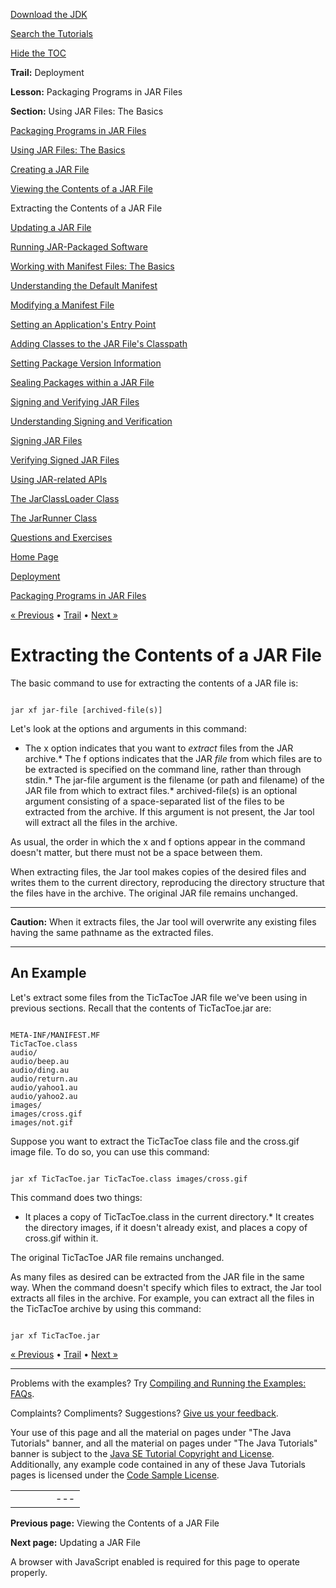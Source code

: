 [Download
the JDK](http://java.sun.com/javase/6/download.jsp)
  
[Search the
Tutorials](../../search.html)
  
[Hide the TOC](javascript:toggleLeft())

**Trail:** Deployment
  
**Lesson:** Packaging Programs in JAR Files
  
**Section:** Using JAR Files: The Basics

[Packaging Programs in JAR Files](index.html)

[Using JAR Files: The Basics](basicsindex.html)

[Creating a JAR File](build.html)

[Viewing the Contents of a JAR File](view.html)

Extracting the Contents of a JAR File

[Updating a JAR File](update.html)

[Running JAR-Packaged Software](run.html)

[Working with Manifest Files: The Basics](manifestindex.html)

[Understanding the Default Manifest](defman.html)

[Modifying a Manifest File](modman.html)

[Setting an Application's Entry Point](appman.html)

[Adding Classes to the JAR File's Classpath](downman.html)

[Setting Package Version Information](packageman.html)

[Sealing Packages within a JAR File](sealman.html)

[Signing and Verifying JAR Files](signindex.html)

[Understanding Signing and Verification](intro.html)

[Signing JAR Files](signing.html)

[Verifying Signed JAR Files](verify.html)

[Using JAR-related APIs](apiindex.html)

[The JarClassLoader Class](jarclassloader.html)

[The JarRunner Class](jarrunner.html)

[Questions and Exercises](QandE/questions.html)

[Home Page](../../index.html)
>
[Deployment](../index.html)
>
[Packaging Programs in JAR Files](index.html)

[« Previous](view.html) • [Trail](../TOC.html) • [Next »](update.html)

# Extracting the Contents of a JAR File

The basic command to use for extracting the contents of a JAR file is:

```

jar xf jar-file [archived-file(s)]

```

Let's look at the options and arguments in this command:

* The x option indicates that you want to *extract*
  files from the JAR archive.* The f options indicates that the JAR *file* from
    which files are to be extracted is specified on the command line,
    rather than through stdin.* The jar-file argument is the filename (or path and filename)
      of the JAR file from which to extract files.* archived-file(s) is an optional argument consisting of
        a space-separated list of the files to be extracted from the archive.
        If this argument is not present, the Jar tool will extract all the files
        in the archive.

As usual, the order in which the x and f options appear
in the command doesn't matter, but there must not be a space between them.

When extracting files, the Jar tool makes copies of the desired files and
writes them to the current directory, reproducing the directory structure
that the files have in the archive. The original JAR file remains unchanged.

---

**Caution:** When it extracts files, the Jar tool
will overwrite any existing files having the same pathname as the
extracted files.

---

## An Example

Let's extract some files from the TicTacToe JAR file we've been using
in previous sections. Recall that the contents of TicTacToe.jar
are:

```

META-INF/MANIFEST.MF
TicTacToe.class
audio/
audio/beep.au
audio/ding.au
audio/return.au
audio/yahoo1.au
audio/yahoo2.au
images/
images/cross.gif
images/not.gif

```

Suppose you want to extract the TicTacToe class file and
the cross.gif image file. To do so, you can use this command:

```

jar xf TicTacToe.jar TicTacToe.class images/cross.gif

```

This command does two things:

* It places a copy of TicTacToe.class in the current
  directory.* It creates the directory images, if it doesn't already
    exist, and places a copy of cross.gif within it.

The original TicTacToe JAR file remains unchanged.

As many files as desired can be extracted from the JAR file in the
same way. When the command doesn't specify which files to extract, the
Jar tool extracts all files in the archive. For example, you can extract
all the files in the TicTacToe archive by using this command:

```

jar xf TicTacToe.jar

```

[« Previous](view.html)
•
[Trail](../TOC.html)
•
[Next »](update.html)

---

Problems with the examples? Try [Compiling and Running
the Examples: FAQs](../../information/run-examples.html).
  
Complaints? Compliments? Suggestions? [Give
us your feedback](http://download.oracle.com/javase/feedback.html).

Your use of this page and all the material on pages under "The Java Tutorials" banner,
and all the material on pages under "The Java Tutorials" banner is subject to the [Java SE Tutorial Copyright
and License](../../information/license.html).
Additionally, any example code contained in any of these Java
Tutorials pages is licensed under the
[Code
Sample License](http://developers.sun.com/license/berkeley_license.html).

|  |  |  |  |  |
| --- | --- | --- | --- | --- |
| |  |  | | --- | --- | | duke image | Oracle logo | | [About Oracle](http://www.oracle.com/us/corporate/index.html) | [Oracle Technology Network](http://www.oracle.com/technology/index.html) | [Terms of Service](https://www.samplecode.oracle.com/servlets/CompulsoryClickThrough?type=TermsOfService) | Copyright © 1995, 2011 Oracle and/or its affiliates. All rights reserved. |

**Previous page:** Viewing the Contents of a JAR File
  
**Next page:** Updating a JAR File




A browser with JavaScript enabled is required for this page to operate properly.